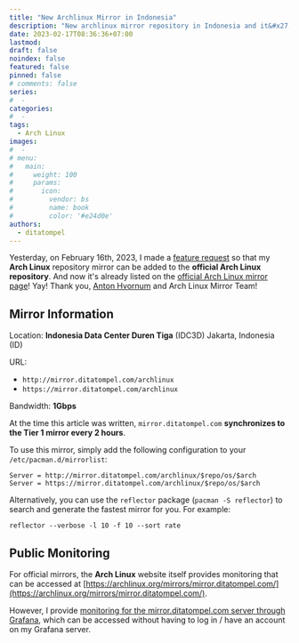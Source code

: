 ```yaml
---
title: "New Archlinux Mirror in Indonesia"
description: "New archlinux mirror repository in Indonesia and it&#x27;s Grafana monitoring metrics"
date: 2023-02-17T08:36:36+07:00
lastmod:
draft: false
noindex: false
featured: false
pinned: false
# comments: false
series:
#  - 
categories:
#  - 
tags:
  - Arch Linux
images:
#  - 
# menu:
#   main:
#     weight: 100
#     params:
#       icon:
#         vendor: bs
#         name: book
#         color: '#e24d0e'
authors:
  - ditatompel
---
```


Yesterday, on February 16th, 2023, I made a [feature request](https://bugs.archlinux.org/task/77542) so that my **Arch Linux** repository mirror can be added to the **official Arch Linux repository**. And now it's already listed on the [official Arch Linux mirror page](https://archlinux.org/mirrors/mirror.ditatompel.com/)! Yay! Thank you, [Anton Hvornum](https://bugs.archlinux.org/user/15638) and Arch Linux Mirror Team!

<!--more-->

## Mirror Information
Location: **Indonesia Data Center Duren Tiga** (IDC3D) Jakarta, Indonesia (ID)

URL:
- `http://mirror.ditatompel.com/archlinux`
- `https://mirror.ditatompel.com/archlinux`

Bandwidth: **1Gbps**

At the time this article was written, `mirror.ditatompel.com` **synchronizes to the Tier 1 mirror every 2 hours**.

To use this mirror, simply add the following configuration to your `/etc/pacman.d/mirrorlist`:
```plain
Server = http://mirror.ditatompel.com/archlinux/$repo/os/$arch
Server = https://mirror.ditatompel.com/archlinux/$repo/os/$arch
```

Alternatively, you can use the `reflector` package (`pacman -S reflector`) to search and generate the fastest mirror for you. For example:
```shell
reflector --verbose -l 10 -f 10 --sort rate
```

## Public Monitoring
For official mirrors, the **Arch Linux** website itself provides monitoring that can be accessed at [https://archlinux.org/mirrors/mirror.ditatompel.com/](https://archlinux.org/mirrors/mirror.ditatompel.com/).

However, I provide [monitoring for the mirror.ditatompel.com server through Grafana](https://monitor.ditatompel.com/d/mirror-ditatompel-com/mirror-ditatompel-com?orgId=2&refresh=1m), which can be accessed without having to log in / have an account on my Grafana server.